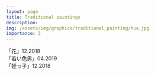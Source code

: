 ```yaml
---
layout: page
title: Traditional paintings
description: 
img: /assets/img/graphics/traditional_painting/hua.jpg
importance: 3
---
```


<div class="row">
    <div class="col-sm mt-3 mt-md-0">
        <img class="img-fluid rounded z-depth-1" src="{{ '/assets/img/graphics/traditional_painting/hua.jpg' | relative_url }}" alt="" title="example image"/>
    </div>
</div>
<div class="caption">「花」12.2018
</div>

<div class="row">
    <div class="col-sm mt-3 mt-md-0">
        <img class="img-fluid rounded z-depth-1" src="{{ '/assets/img/graphics/traditional_painting/irootoko.jpg' | relative_url }}" alt="" title="example image"/>
    </div>
</div>
<div class="caption">「若い色男」04.2019
</div>

<div class="row">
    <div class="col-sm mt-3 mt-md-0">
        <img class="img-fluid rounded z-depth-1" src="{{ '/assets/img/graphics/traditional_painting/cousin.jpg' | relative_url }}" alt="" title="example image"/>
    </div>
</div>
<div class="caption">「姪っ子」12.2018
</div>
